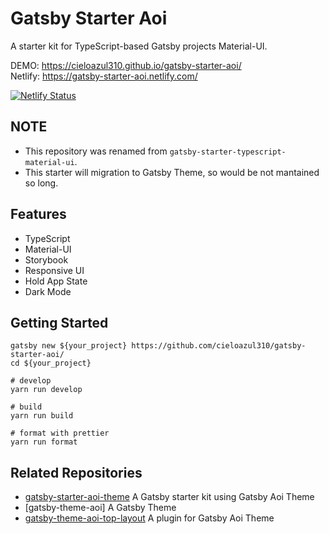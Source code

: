 # Gatsby Starter Aoi

A starter kit for TypeScript-based Gatsby projects Material-UI.

DEMO: <https://cieloazul310.github.io/gatsby-starter-aoi/>  
Netlify: <https://gatsby-starter-aoi.netlify.com/>

[![Netlify Status](https://api.netlify.com/api/v1/badges/8df4a793-beb0-49ce-9806-ec90395bbbce/deploy-status)](https://app.netlify.com/sites/gatsby-starter-aoi/deploys)

## NOTE

- This repository was renamed from `gatsby-starter-typescript-material-ui`.
- This starter will migration to Gatsby Theme, so would be not mantained so long.

## Features

- TypeScript
- Material-UI
- Storybook
- Responsive UI
- Hold App State
- Dark Mode

## Getting Started

```shell
gatsby new ${your_project} https://github.com/cieloazul310/gatsby-starter-aoi/
cd ${your_project}

# develop
yarn run develop

# build
yarn run build

# format with prettier
yarn run format
```

## Related Repositories

- [gatsby-starter-aoi-theme] A Gatsby starter kit using Gatsby Aoi Theme
- [gatsby-theme-aoi] A Gatsby Theme
- [gatsby-theme-aoi-top-layout] A plugin for Gatsby Aoi Theme

[gatsby]: https://www.gatsbyjs.org/ 'Gatsby'
[gatsby-theme-aoi-top-layout]: https://github.com/cieloazul310/gatsby-theme-aoi-top-layout/ 'Gatsby Theme Aoi Top Layout'
[gatsby-starter-aoi-theme]: https://github.com/cieloazul310/gatsby-theme-aoi/ 'Gatsby Starter Aoi Theme'
[gatsby-starter-aoi]: https://github.com/cieloazul310/gatsby-starter-aoi/ 'Gatsby Starter Aoi'
